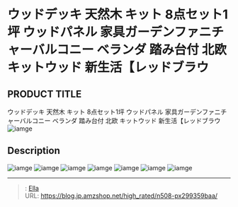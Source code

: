 # ウッドデッキ 天然木 キット 8点セット1坪 ウッドパネル 家具ガーデンファニチャーバルコニー ベランダ 踏み台付 北欧 キットウッド 新生活【レッドブラウ


## PRODUCT TITLE 

ウッドデッキ 天然木 キット 8点セット1坪 ウッドパネル 家具ガーデンファニチャーバルコニー ベランダ 踏み台付 北欧 キットウッド 新生活【レッドブラウ![iamge](https://b2bfiles1.gigab2b.cn/image/wkseller/304/20230126_652a01924ce53ec9666023ea124fc8a6.jpg)

## Description











![iamge](https://b2bfiles1.gigab2b.cn/image/wkseller/304/20230207_36b112e489634611735ab8d8c3e8bb02.jpg)
![iamge](https://b2bfiles1.gigab2b.cn/image/wkseller/304/20230207_c4ef6d4e130fc586dcb06dc9249973c8.jpg)
![iamge](https://b2bfiles1.gigab2b.cn/image/wkseller/304/20230207_6490838d52a86dd2877d0cc9978811e3.jpg)
![iamge](https://b2bfiles1.gigab2b.cn/image/wkseller/304/20230207_3bdaa4f5a51b2570113a6efa63bcd985.jpg)
![iamge](https://b2bfiles1.gigab2b.cn/image/wkseller/304/20230207_fd9b929c999f6e74b31c88d450536392.jpg)
![iamge](https://b2bfiles1.gigab2b.cn/image/wkseller/304/20230207_896a075c8e4a677d41bd454687c52a0b.jpg)
![iamge](https://b2bfiles1.gigab2b.cn/image/wkseller/304/20230207_0810c38ce5d2099261f4b40dd0b3e645.jpg)


---

> : [Ella](https://blog.jp.amzshop.net/)  
> URL: https://blog.jp.amzshop.net/high_rated/n508-px299359baa/  

